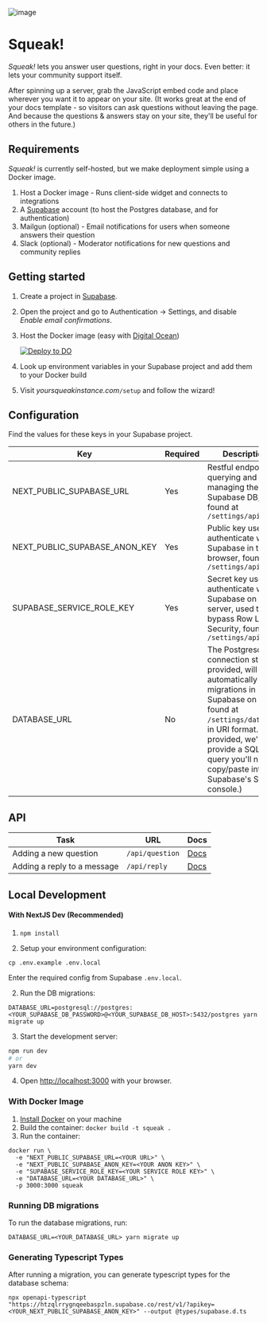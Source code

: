 ![image](https://user-images.githubusercontent.com/154479/157802608-64ec4809-21e7-412c-876b-888b97851859.png)

# Squeak!

_Squeak!_ lets you answer user questions, right in your docs. Even better: it lets your community support itself.

After spinning up a server, grab the JavaScript embed code and place wherever you want it to appear on your site. (It works great at the end of your docs template - so visitors can ask questions without leaving the page. And because the questions & answers stay on your site, they'll be useful for others in the future.)

## Requirements

_Squeak!_ is currently self-hosted, but we make deployment simple using a Docker image.

1. Host a Docker image - Runs client-side widget and connects to integrations
1. A [Supabase](https://supabase.com) account (to host the Postgres database, and for authentication)
1. Mailgun (optional) - Email notifications for users when someone answers their question
1. Slack (optional) - Moderator notifications for new questions and community replies

## Getting started

1. Create a project in [Supabase](https://supabase.com).
1. Open the project and go to Authentication → Settings, and disable _Enable email confirmations_.
1. Host the Docker image (easy with [Digital Ocean](https://www.digitalocean.com/?refcode=6a26a2c395b0&utm_campaign=Referral_Invite&utm_medium=Referral_Program&utm_source=badge))

    [![Deploy to DO](https://www.deploytodo.com/do-btn-blue.svg)](https://cloud.digitalocean.com/apps/new?repo=https://github.com/posthog/squeak/tree/master&refcode=6a26a2c395b0&utm_campaign=Referral_Invite&utm_medium=Referral_Program&utm_source=badge)
1. Look up environment variables in your Supabase project and add them to your Docker build
1. Visit _yoursqueakinstance.com_`/setup` and follow the wizard!

## Configuration

Find the values for these keys in your Supabase project.

| Key                           | Required | Description                                                                                                                             |
|-------------------------------|----------|-----------------------------------------------------------------------------------------------------------------------------------------|
| NEXT_PUBLIC_SUPABASE_URL      | Yes      | Restful endpoint for querying and managing the Supabase DB, found at `/settings/api`                                                    |
| NEXT_PUBLIC_SUPABASE_ANON_KEY | Yes      | Public key used to authenticate with Supabase in the browser, found at `/settings/api`                                                  |
| SUPABASE_SERVICE_ROLE_KEY     | Yes      | Secret key used to authenticate with Supabase on the server, used to bypass Row Level Security, found at `/settings/api`                |
| DATABASE_URL                  | No       | The Postgresql connection string, if provided, will automatically run migrations in Supabase on start, found at `/settings/database`, in URI format. (If not provided, we'll provide a SQL query you'll need to copy/paste into Supabase's SQL console.) |

## API

| Task                        | URL             | Docs                          |
|-----------------------------|-----------------|-------------------------------|
| Adding a new question       | `/api/question` | [Docs](/docs/api/question.md) |
| Adding a reply to a message | `/api/reply`    | [Docs](/docs/api/reply.md)    |


## Local Development

#### With NextJS Dev (Recommended)

1. `npm install`

1. Setup your environment configuration:

```shell
cp .env.example .env.local
```

Enter the required config from Supabase `.env.local`.

2. Run the DB migrations:

```shell
DATABASE_URL=postgresql://postgres:<YOUR_SUPABASE_DB_PASSWORD>@<YOUR_SUPABASE_DB_HOST>:5432/postgres yarn migrate up
```

3. Start the development server:

```bash
npm run dev
# or
yarn dev
```

4. Open [http://localhost:3000](http://localhost:3000) with your browser.

### With Docker Image

1. [Install Docker](https://docs.docker.com/get-docker/) on your machine
2. Build the container: `docker build -t squeak .`
3. Run the container:

```shell
docker run \
  -e "NEXT_PUBLIC_SUPABASE_URL=<YOUR URL>" \
  -e "NEXT_PUBLIC_SUPABASE_ANON_KEY=<YOUR ANON KEY>" \
  -e "SUPABASE_SERVICE_ROLE_KEY=<YOUR SERVICE ROLE KEY>" \
  -e "DATABASE_URL=<YOUR DATABASE_URL>" \
  -p 3000:3000 squeak
```

### Running DB migrations

To run the database migrations, run:

```shell
DATABASE_URL=<YOUR_DATABASE_URL> yarn migrate up
```

### Generating Typescript Types

After running a migration, you can generate typescript types for the database schema:

```shell
npx openapi-typescript "https://htzqlrrygnqeebaspzln.supabase.co/rest/v1/?apikey=<YOUR_NEXT_PUBLIC_SUPABASE_ANON_KEY>" --output @types/supabase.d.ts
```
